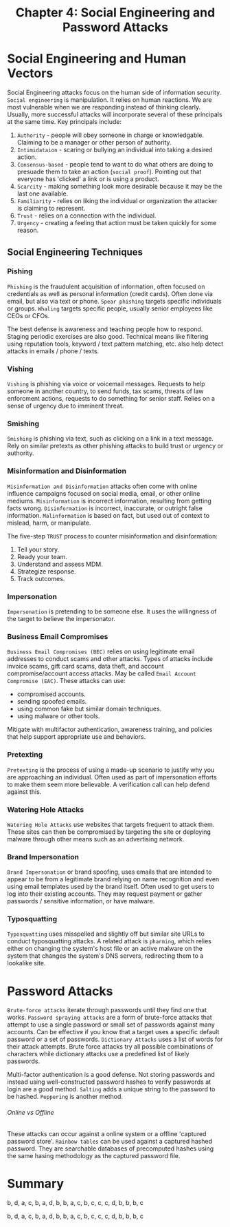 <h1 style="text-align:center"> Chapter 4: Social Engineering and Password Attacks</h1>

# Social Engineering and Human Vectors

Social Engineering attacks focus on the human side of information security. `Social engineering` is manipulation. It relies on human reactions. We are most vulnerable when we are responding instead of thinking clearly. Usually, more successful attacks will incorporate several of these principals at the same time. Key principals include:

1. `Authority` - people will obey someone in charge or knowledgable. Claiming to be a manager or other person of authority.
2. `Intimidataion` - scaring or bullying an individual into taking a desired action.
3. `Consensus-based` - people tend to want to do what others are doing to presuade them to take an action (`social proof`). Pointing out that everyone has 'clicked' a link or is using a product.
4. `Scarcity` - making something look more desirable because it may be the last one available.
5. `Familiarity` - relies on liking the individual or organization the attacker is claiming to represent.
6. `Trust` - relies on a connection with the individual.
7. `Urgency` - creating a feeling that action must be taken quickly for some reason.

## Social Engineering Techniques

### Pishing

`Phishing` is the fraudulent acquisition of information, often focused on credentials as well as personal information (credit cards). Often done via email, but also via text or phone. `Spear phishing` targets specific individuals or groups. `Whaling` targets specific people, usually senior employees like CEOs or CFOs.

The best defense is awareness and teaching people how to respond. Staging periodic exercises are also good. Technical means like filtering using reputation tools, keyword / text pattern matching, etc. also help detect attacks in emails / phone / texts.

### Vishing

`Vishing` is phishing via voice or voicemail messages. Requests to help someone in another country, to send funds, tax scams, threats of law enforcment actions, requests to do something for senior staff. Relies on a sense of urgency due to imminent threat.

### Smishing

`Smishing` is phishing via text, such as clicking on a link in a text message. Rely on similar pretexts as other phishing attacks to build trust or urgency or authority.

### Misinformation and Disinformation

`Misinformation and Disinformation` attacks often come with online influence campaigns focused on social media, email, or other online mediums. `Misinformation` is incorrect information, resulting from getting facts wrong. `Disinformation` is incorrect, inaccurate, or outright false information. `Malinformation` is based on fact, but used out of context to mislead, harm, or manipulate.

The five-step `TRUST` process to counter misinformation and disinformation:

1. Tell your story.
2. Ready your team.
3. Understand and assess MDM.
4. Strategize response.
5. Track outcomes.

### Impersonation

`Impersonation` is pretending to be someone else. It uses the willingness of the target to believe the impersonator.

### Business Email Compromises

`Business Email Compromises (BEC)` relies on using legitimate email addresses to conduct scams and other attacks. Types of attacks include invoice scams, gift card scams, data theft, and account compromise/account access attacks. May be called `Email Account Compromise (EAC)`. These attacks can use:

- compromised accounts.
- sending spoofed emails.
- using common fake but similar domain techniques.
- using malware or other tools.

Mitigate with multifactor authentication, awareness training, and policies that help support appropriate use and behaviors.

### Pretexting

`Pretexting` is the process of using a made-up scenario to justify why you are approaching an individual. Often used as part of impersonation efforts to make them seem more believable. A verification call can help defend against this.

### Watering Hole Attacks

`Watering Hole Attacks` use websites that targets frequent to attack them. These sites can then be compromised by targeting the site or deploying malware through other means such as an advertising network.

### Brand Impersonation

`Brand Impersonation` or brand spoofing, uses emails that are intended to appear to be from a legitimate brand relying on name recognition and even using email templates used by the brand itself. Often used to get users to log into their existing accounts. They may request payment or gather passwords / sensitive information, or have malware.

### Typosquatting

`Typosquatting` uses misspelled and slightly off but similar site URLs to conduct typosquatting attacks. A related attack is `pharming`, which relies either on changing the system's host file or an active malware on the system that changes the system's DNS servers, redirecting them to a lookalike site.

# Password Attacks

`Brute-force attacks` iterate through passwords until they find one that works. `Password spraying attacks` are a form of brute-force attacks that attempt to use a single password or small set of passwords against many accounts. Can be effective if you know that a target uses a specific default password or a set of passwords. `Dictionary Attacks` uses a list of words for their attack attempts. Brute force attacks try all possible combinations of characters while dictionary attacks use a predefined list of likely passwords.

Multi-factor authentication is a good defense. Not storing passwords and instead using well-constructed password hashes to verify passwords at login are a good method. `Salting` adds a unique string to the password to be hashed. `Peppering` is another method.

###### Online vs Offline

These attacks can occur against a online system or a offline 'captured password store'. `Rainbow tables` can be used against a captured hashed password. They are searchable databases of precomputed hashes using the same hasing methodology as the captured password file.

# Summary

b, d, a, c, b, a, d, b, b, a, c, b, c, c, c, d, b, b, b, c

b, d, a, c, b, a, d, b, b, a, c, b, c, c, c, d, b, b, b, c
